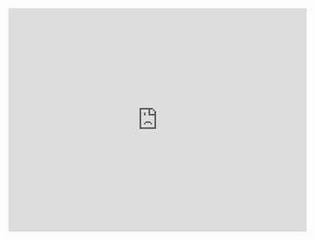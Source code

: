 <iframe src="https://data.oecd.org/chart/65Jo" width="600" height="450" style="border: 0" mozallowfullscreen="true" webkitallowfullscreen="true" allowfullscreen="true"><a href="https://data.oecd.org/chart/65Jo" target="_blank">OECD Chart: General government debt, Total, % of GDP, Annual, 2018</a></iframe>
